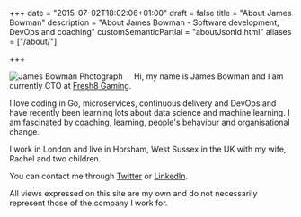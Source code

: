 +++
date = "2015-07-02T18:02:06+01:00"
draft = false
title = "About James Bowman"
description = "About James Bowman - Software development, DevOps and coaching"
customSemanticPartial = "aboutJsonld.html"
aliases = ["/about/"]

+++

<!--<div class="post-share-links">-->
<div style="float:left;margin-right:20px;">
<img src="/selfportraitBW.jpg" alt="James Bowman Photograph" class="pure-img" />
</div>
<div>
<p>
Hi, my name is James Bowman and I am currently CTO at <a href="http://fresh8gaming.com/">Fresh8 Gaming</a>.  
</p>
<p>
I love coding in Go, microservices, continuous delivery and DevOps and have recently been learning lots about data science and machine learning. I am fascinated by coaching, learning, people's behaviour and organisational change.
</p>
<p>
I work in London and live in Horsham, West Sussex in the UK with my wife, Rachel and two children.
</p>
<p>
You can contact me through <a href="https://twitter.com/JameseBowman">Twitter</a> or <a href="https://uk.linkedin.com/in/jamesedwardbowman">LinkedIn</a>.
</p>
<p>
All views expressed on this site are my own and do not necessarily represent those of the company I work for.
</p>
</div>
